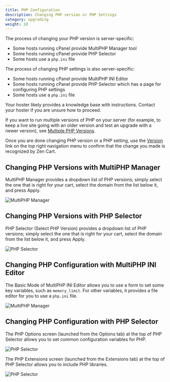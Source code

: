 ```yaml
---
title: PHP Configuration 
description: Changing PHP version or PHP Settings 
category: upgrading 
weight: 10
---
```


The process of changing your PHP version is server-specific:
- Some hosts running cPanel provide MultiPHP Manager tool
- Some hosts running cPanel provide PHP Selector 
- Some hosts use a `php.ini` file

The process of changing PHP settings is also server-specific:
- Some hosts running cPanel provide MultiPHP INI Editor 
- Some hosts running cPanel provide PHP Selector which has a page for configuring PHP settings 
- Some hosts use a `php.ini` file
 
Your hoster likely provides a knowledge base with instructions.  Contact your hoster if you are unsure how to proceed. 

If you want to run multiple versions of PHP on your server (for example, to keep a live site going with an older version and test an upgrade with a newer version), see [Multiple PHP Versions](/user/upgrading/multiple_php_versions/).

Once you are done changing PHP version or a PHP setting, use the 
[Version](/user/admin_pages/admin_version/) link on the top right navigation menu to confirm that the change you made is recognized by Zen Cart. 

## Changing PHP Versions with MultiPHP Manager

MultiPHP Manager provides a dropdown list of PHP versions; simply select the one that is right for your cart, select the domain from the list below it, and press Apply. 

![MultiPHP Manager](/images/multiphp.png)

## Changing PHP Versions with PHP Selector 

PHP Selector (Select PHP Version) provides a dropdown list of PHP versions; simply select the one that is right for your cart, select the domain from the list below it, and press Apply. 

![PHP Selector](/images/phpselector.png)

## Changing PHP Configuration with MultiPHP INI Editor 
The Basic Mode of MultiPHP INI Editor allows you to use a form to set some key variables, such as `memory_limit`.   For other variables, it provides a file editor for you to use a `php.ini` file.  

![MultiPHP Manager](/images/multiphpini.png)

## Changing PHP Configuration with PHP Selector 

The PHP Options screen (launched from the Options tab) at the top of PHP Selector allows you to set common configuration variables for PHP. 

![PHP Selector](/images/phpselector_options.png)

The PHP Extensions screen (launched from the Extensions tab) at the top of PHP Selector allows you to include PHP libraries. 

![PHP Selector](/images/phpselector_extensions.png)


